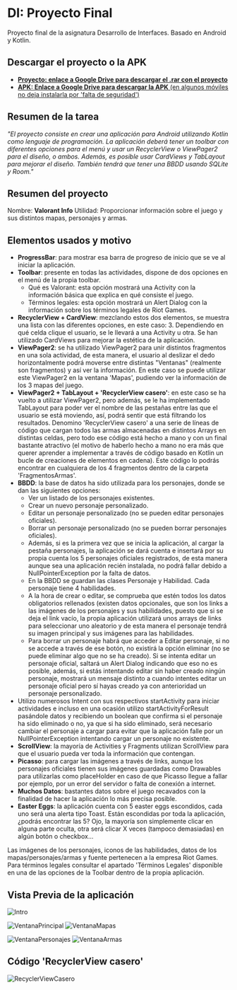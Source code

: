 # DI: Proyecto Final
Proyecto final de la asignatura Desarrollo de Interfaces.
Basado en Android y Kotlin.

## Descargar el proyecto o la APK
- [**Proyecto: enlace a Google Drive para descargar el .rar con el proyecto**](https://drive.google.com/a/ikasle.egibide.org/uc?id=1jf-e_ObsARYCxS6BtUCyqa-NuANMmcDe&export=download)
- [**APK: Enlace a Google Drive para descargar la APK** (en algunos móviles no deja instalarla por 'falta de seguridad')](https://drive.google.com/file/d/1d0AYdyW6uqyRQkbqVuUpjsbs5vGDs4ig/view?usp=sharing)

## Resumen de la tarea
*"El proyecto consiste en crear una aplicación para Android utilizando Kotlin como lenguaje de programación.
La aplicación deberá tener un toolbar con diferentes opciones para el menú y usar un RecyclerView o ViewPager2 para el diseño, o ambos. Además, es posible usar CardViews y TabLayout para mejorar el diseño.
También tendrá que tener una BBDD usando SQLite y Room."*

## Resumen del proyecto
Nombre: **Valorant Info**
Utilidad: Proporcionar información sobre el juego y sus distintos mapas, personajes y armas.

## Elementos usados y motivo

- **ProgressBar**: para mostrar esa barra de progreso de inicio que se ve al iniciar la aplicación.
- **Toolbar**: presente en todas las actividades, dispone de dos opciones en el menú de la propia toolbar.
  * Qué es Valorant: esta opción mostrará una Activity con la información básica que explica en qué consiste el juego.
  * Términos legales: esta opción mostrará un Alert Dialog con la información sobre los términos legales de Riot Games.
- **RecyclerView + CardView**: mezclando estos dos elementos, se muestra una lista con las diferentes opciones, en este caso: 3. Dependiendo en qué celda clique el usuario, se le llevará a una Activity u otra. Se han utilizado CardViews para mejorar la estética de la aplicación.
- **ViewPager2**: se ha utilizado ViewPager2 para unir distintos fragmentos en una sola actividad, de esta manera, el usuario al deslizar el dedo horizontalmente podrá moverse entre distintas "Ventanas" (realmente son fragmentos) y así ver la información. En este caso se puede utilizar este ViewPager2 en la ventana 'Mapas', pudiendo ver la información de los 3 mapas del juego.
- **ViewPager2 + TabLayout + 'RecyclerView casero'**: en este caso se ha vuelto a utilizar ViewPager2, pero además, se le ha implementado TabLayout para poder ver el nombre de las pestañas entre las que el usuario se está moviendo, así, podrá sentir que está filtrando los resultados. Denomino 'RecyclerView casero' a una serie de líneas de código que cargan todos las armas almacenadas en distintos Arrays en distintas celdas, pero todo ese código está hecho a mano y con un final bastante atractivo (el motivo de haberlo hecho a mano no era más que querer aprender a implementar a través de código basado en Kotlin un bucle de creaciones de elementos en cadena). Este código lo podrás encontrar en cualquiera de los 4 fragmentos dentro de la carpeta 'FragmentosArmas'.
- **BBDD**: la base de datos ha sido utilizada para los personajes, donde se dan las siguientes opciones:
  * Ver un listado de los personajes existentes.
  * Crear un nuevo personaje personalizado.
  * Editar un personaje personalizado (no se pueden editar personajes oficiales).
  * Borrar un personaje personalizado (no se pueden borrar personajes oficiales).
  * Además, si es la primera vez que se inicia la aplicación, al cargar la pestaña personajes, la aplicación se dará cuenta e insertará por su propia cuenta los 5 personajes oficiales registrados, de esta manera aunque sea una aplicación recién instalada, no podrá fallar debido a NullPointerException por la falta de datos.
  * En la BBDD se guardan las clases Personaje y Habilidad. Cada personaje tiene 4 habilidades.
  * A la hora de crear o editar, se comprueba que estén todos los datos obligatorios rellenados (existen datos opcionales, que son los links a las imágenes de los personajes y sus habilidades, puesto que si se deja el link vacío, la propia aplicación utilizará unos arrays de links para seleccionar uno aleatorio y de esta manera el personaje tendrá su imagen principal y sus imágenes para las habilidades.
  * Para borrar un personaje habrá que acceder a Editar personaje, si no se accede a través de ese botón, no existirá la opción eliminar (no se puede eliminar algo que no se ha creado). Si se intenta editar un personaje oficial, saltará un Alert Dialog indicando que eso no es posible, además, si estás intentando editar sin haber creado ningún personaje, mostrará un mensaje distinto a cuando intentes editar un personaje oficial pero sí hayas creado ya con anterioridad un personaje personalizado.
- Utilizo numerosos Intent con sus respectivos startActivity para iniciar actividades e incluso en una ocasión utilizo startActivityForResult pasándole datos y recibiendo un boolean que confirma si el personaje ha sido eliminado o no, ya que si ha sido eliminado, será necesario cambiar el personaje a cargar para evitar que la aplicación falle por un NullPointerException intentando cargar un personaje no existente.
- **ScrollView**: la mayoría de Activities y Fragments utilizan ScrollView para que el usuario pueda ver toda la información que contengan.
- **Picasso**: para cargar las imágenes a través de links, aunque los personajes oficiales tienen sus imágenes guardadas como Drawables para utilizarlas como placeHolder en caso de que Picasso llegue a fallar por ejemplo, por un error del servidor o falta de conexión a internet.
- **Muchos Datos**: bastantes datos sobre el juego recavados con la finalidad de hacer la aplicación lo más precisa posible.
- **Easter Eggs**: la aplicación cuenta con 5 easter eggs escondidos, cada uno será una alerta tipo Toast. Están escondidas por toda la aplicación, ¿podrás encontrar las 5? Ojo, la mayoría son simplemente clicar en alguna parte oculta, otra será clicar X veces (tampoco demasiadas) en algún botón o checkbox...


Las imágenes de los personajes, iconos de las habilidades, datos de los mapas/personajes/armas y fuente pertenecen a la empresa Riot Games. Para términos legales consultar el apartado 'Términos Legales' disponible en una de las opciones de la Toolbar dentro de la propia aplicación.


## Vista Previa de la aplicación

![Intro](/Proyecto-Assets/GitHub-VistaPrevia/intro.gif)

![VentanaPrincipal](/Proyecto-Assets/GitHub-VistaPrevia/ventanaprincipal.png) ![VentanaMapas](/Proyecto-Assets/GitHub-VistaPrevia/ventanamapas.png)

![VentanaPersonajes](/Proyecto-Assets/GitHub-VistaPrevia/ventanapersonajes.png) ![VentanaArmas](/Proyecto-Assets/GitHub-VistaPrevia/ventanaarmas.png)

## Código 'RecyclerView casero'

![RecyclerViewCasero](/Proyecto-Assets/GitHub-VistaPrevia/recyclerviewcasero.gif)
